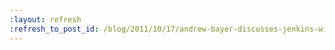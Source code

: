 ```yaml
---
:layout: refresh
:refresh_to_post_id: /blog/2011/10/17/andrew-bayer-discusses-jenkins-with-tim-obrien
---
```

